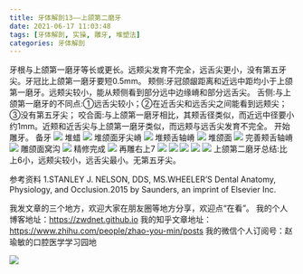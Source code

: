 ```yaml
---
title: 牙体解剖13——上颌第二磨牙
date: 2021-06-17 11:03:48
tags: [牙体解剖, 实操, 雕牙, 堆塑法]
categories: 牙体解剖
---
```

牙根与上颌第一磨牙等长或更长。远颊尖发育不完全，远舌尖更小，没有第五牙尖。牙冠比上颌第一磨牙要短0.5mm。
颊侧:牙冠颌龈距离和近远中距均小于上颌第一磨牙。远颊尖较小，能从颊侧看到部分远中边缘嵴和部分远舌尖。
舌侧:与上颌第一磨牙的不同点:①远舌尖较小；②在近舌尖和远舌尖之间能看到远颊尖；③没有第五牙尖；
咬合面:与上颌第一磨牙相比，其颊舌径类似，而近远中径要小约1mm。近颊和近舌尖与上颌第一磨牙类似，而远颊与远舌尖发育不完全。
开始雕牙。
备牙
![](https://zymblog-1258069789.cos.ap-chengdu.myqcloud.com/blog0249-toothcarve/37/01.png)
堆蜡
![](https://zymblog-1258069789.cos.ap-chengdu.myqcloud.com/blog0249-toothcarve/37/02.png)
堆颌面牙尖嵴
![](https://zymblog-1258069789.cos.ap-chengdu.myqcloud.com/blog0249-toothcarve/37/03.png)
堆颊舌轴嵴
![](https://zymblog-1258069789.cos.ap-chengdu.myqcloud.com/blog0249-toothcarve/37/04.png)
堆颌面
![](https://zymblog-1258069789.cos.ap-chengdu.myqcloud.com/blog0249-toothcarve/37/05.png)
完善颊舌轴嵴
![](https://zymblog-1258069789.cos.ap-chengdu.myqcloud.com/blog0249-toothcarve/37/06.png)
雕颌面窝沟
![](https://zymblog-1258069789.cos.ap-chengdu.myqcloud.com/blog0249-toothcarve/37/07.png)
精修完成
![](https://zymblog-1258069789.cos.ap-chengdu.myqcloud.com/blog0249-toothcarve/37/08.png)
再雕右上7
![](https://zymblog-1258069789.cos.ap-chengdu.myqcloud.com/blog0249-toothcarve/37/09.png)
![](https://zymblog-1258069789.cos.ap-chengdu.myqcloud.com/blog0249-toothcarve/37/10.png)
![](https://zymblog-1258069789.cos.ap-chengdu.myqcloud.com/blog0249-toothcarve/37/11.png)
![](https://zymblog-1258069789.cos.ap-chengdu.myqcloud.com/blog0249-toothcarve/37/12.png)
![](https://zymblog-1258069789.cos.ap-chengdu.myqcloud.com/blog0249-toothcarve/37/13.png)
上颌第二磨牙总结:比上6小，远颊尖较小，远舌尖最小。无第五牙尖。






参考资料
1.STANLEY J. NELSON, DDS, MS.WHEELER’S
Dental Anatomy, Physiology, and
Occlusion.2015 by Saunders, an imprint of
Elsevier Inc.








我发文章的三个地方，欢迎大家在朋友圈等地方分享，欢迎点“在看”。
我的个人博客地址：https://zwdnet.github.io
我的知乎文章地址： https://www.zhihu.com/people/zhao-you-min/posts
我的微信个人订阅号：赵瑜敏的口腔医学学习园地








![](https://zymblog-1258069789.cos.ap-chengdu.myqcloud.com/other/wx.jpg)


